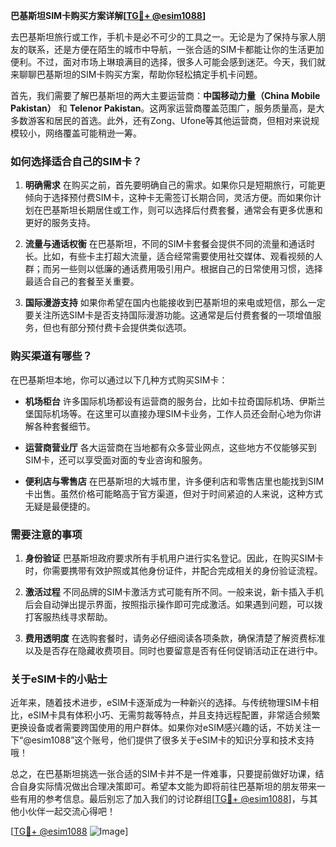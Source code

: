 **巴基斯坦SIM卡购买方案详解[[TG💪+ @esim1088](https://t.me/s/esim1088)]**

去巴基斯坦旅行或工作，手机卡是必不可少的工具之一。无论是为了保持与家人朋友的联系，还是方便在陌生的城市中导航，一张合适的SIM卡都能让你的生活更加便利。不过，面对市场上琳琅满目的选择，很多人可能会感到迷茫。今天，我们就来聊聊巴基斯坦的SIM卡购买方案，帮助你轻松搞定手机卡问题。

首先，我们需要了解巴基斯坦的两大主要运营商：**中国移动力量（China Mobile Pakistan）** 和 **Telenor Pakistan**。这两家运营商覆盖范围广，服务质量高，是大多数游客和居民的首选。此外，还有Zong、Ufone等其他运营商，但相对来说规模较小，网络覆盖可能稍逊一筹。

### 如何选择适合自己的SIM卡？

1. **明确需求**
   在购买之前，首先要明确自己的需求。如果你只是短期旅行，可能更倾向于选择预付费SIM卡，这种卡无需签订长期合同，灵活方便。而如果你计划在巴基斯坦长期居住或工作，则可以选择后付费套餐，通常会有更多优惠和更好的服务支持。

2. **流量与通话权衡**
   在巴基斯坦，不同的SIM卡套餐会提供不同的流量和通话时长。比如，有些卡主打超大流量，适合经常需要使用社交媒体、观看视频的人群；而另一些则以低廉的通话费用吸引用户。根据自己的日常使用习惯，选择最适合自己的套餐至关重要。

3. **国际漫游支持**
   如果你希望在国内也能接收到巴基斯坦的来电或短信，那么一定要关注所选SIM卡是否支持国际漫游功能。这通常是后付费套餐的一项增值服务，但也有部分预付费卡会提供类似选项。

### 购买渠道有哪些？

在巴基斯坦本地，你可以通过以下几种方式购买SIM卡：

- **机场柜台**
  许多国际机场都设有运营商的服务台，比如卡拉奇国际机场、伊斯兰堡国际机场等。在这里可以直接办理SIM卡业务，工作人员还会耐心地为你讲解各种套餐细节。

- **运营商营业厅**
  各大运营商在当地都有众多营业网点，这些地方不仅能够买到SIM卡，还可以享受面对面的专业咨询和服务。

- **便利店与零售店**
  在巴基斯坦的大城市里，许多便利店和零售店里也能找到SIM卡出售。虽然价格可能略高于官方渠道，但对于时间紧迫的人来说，这种方式无疑是最便捷的。

### 需要注意的事项

1. **身份验证**
   巴基斯坦政府要求所有手机用户进行实名登记。因此，在购买SIM卡时，你需要携带有效护照或其他身份证件，并配合完成相关的身份验证流程。

2. **激活过程**
   不同品牌的SIM卡激活方式可能有所不同。一般来说，新卡插入手机后会自动弹出提示界面，按照指示操作即可完成激活。如果遇到问题，可以拨打客服热线寻求帮助。

3. **费用透明度**
   在选购套餐时，请务必仔细阅读各项条款，确保清楚了解资费标准以及是否存在隐藏收费项目。同时也要留意是否有任何促销活动正在进行中。

### 关于eSIM卡的小贴士

近年来，随着技术进步，eSIM卡逐渐成为一种新兴的选择。与传统物理SIM卡相比，eSIM卡具有体积小巧、无需剪裁等特点，并且支持远程配置，非常适合频繁更换设备或者需要跨国使用的用户群体。如果你对eSIM感兴趣的话，不妨关注一下“@esim1088”这个账号，他们提供了很多关于eSIM卡的知识分享和技术支持哦！

总之，在巴基斯坦挑选一张合适的SIM卡并不是一件难事，只要提前做好功课，结合自身实际情况做出合理决策即可。希望本文能为即将前往巴基斯坦的朋友带来一些有用的参考信息。最后别忘了加入我们的讨论群组[[TG💪+ @esim1088](https://t.me/s/esim1088)]，与其他小伙伴一起交流心得吧！

[[TG💪+ @esim1088](https://t.me/s/esim1088) ![Image](https://i.postimg.cc/4NQfJmqS/Snipaste-2025-05-13-00-14-12.png)]